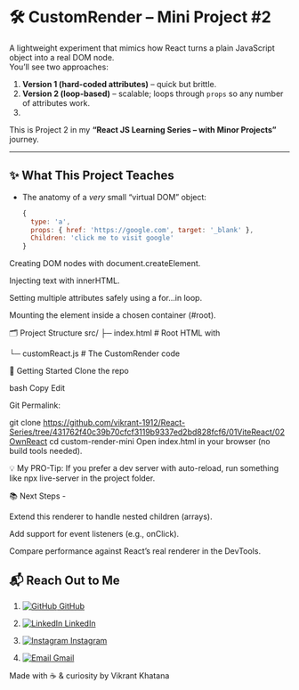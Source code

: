 # 🛠️ CustomRender – Mini Project #2

A lightweight experiment that mimics how React turns a plain JavaScript object into a real DOM node.  
You’ll see two approaches:


1. **Version 1 (hard-coded attributes)** – quick but brittle.  
2. **Version 2 (loop-based)** – scalable; loops through `props` so any number of attributes work.
3. 

This is Project 2 in my **“React JS Learning Series – with Minor Projects”** journey.

---


## ✨ What This Project Teaches

- The anatomy of a *very* small “virtual DOM” object:
  ```js
  {
    type: 'a',
    props: { href: 'https://google.com', target: '_blank' },
    Children: 'click me to visit google'
  }


Creating DOM nodes with document.createElement.

Injecting text with innerHTML.

Setting multiple attributes safely using a for…in loop.

Mounting the element inside a chosen container (#root).


🗂️ Project Structure
src/
├─ index.html         # Root HTML with <div id="root"></div>
└─ customReact.js            # The CustomRender code 


🚀 Getting Started
Clone the repo

bash
Copy
Edit

Git Permalink:

git clone https://github.com/vikrant-1912/React-Series/tree/431762f40c39b70cfcf3119b9337ed2bd828fcf6/01ViteReact/02OwnReact
cd custom-render-mini
Open index.html in your browser (no build tools needed).


💡 My PRO-Tip: If you prefer a dev server with auto-reload, run something like
npx live-server in the project folder.


📚 Next Steps -

Extend this renderer to handle nested children (arrays).

Add support for event listeners (e.g., onClick).

Compare performance against React’s real renderer in the DevTools.


## 📬 Reach Out to Me

1. [![GitHub](https://img.shields.io/badge/GitHub-181717?style=flat-square&logo=github&logoColor=white) GitHub](https://github.com/vikrant-1912)

   
3. [![LinkedIn](https://img.shields.io/badge/LinkedIn-0A66C2?style=flat-square&logo=linkedin&logoColor=white) LinkedIn](https://www.linkedin.com/in/vikrant1912)

    
5. [![Instagram](https://img.shields.io/badge/Instagram-E4405F?style=flat-square&logo=instagram&logoColor=white) Instagram](https://www.instagram.com/vikrant_7017)

 
6. [![Email](https://img.shields.io/badge/Gmail-D14836?style=flat-square&logo=gmail&logoColor=white) Gmail](mailto:vikrantkhatana15@gmail.com)

   


Made with ☕ & curiosity by Vikrant Khatana
